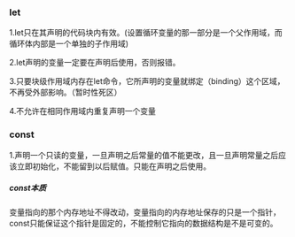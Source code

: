 ### let

1.let只在其声明的代码块内有效。(设置循环变量的那一部分是一个父作用域，而循环体内部是一个单独的子作用域)

2.let声明的变量一定要在声明后使用，否则报错。

3.只要块级作用域内存在let命令，它所声明的变量就绑定（binding）这个区域，不再受外部影响。（暂时性死区）

4.不允许在相同作用域内重复声明一个变量

### const

1.声明一个只读的变量，一旦声明之后常量的值不能更改，且一旦声明常量之后应该立即初始化，不能留到以后赋值。只能在声明之后使用。

##### const本质

变量指向的那个内存地址不得改动，变量指向的内存地址保存的只是一个指针，const只能保证这个指针是固定的，不能控制它指向的数据结构是不是可变的。





